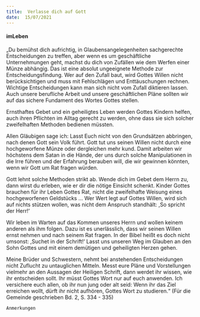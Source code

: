 ```yaml
---
title:  Verlasse dich auf Gott
date:  15/07/2021
---
```


#### imLeben

„Du bemühst dich aufrichtig, in Glaubensangelegenheiten sachgerechte Entscheidungen zu treffen, aber wenn es um geschäftliche Unternehmungen geht, machst du dich von Zufällen wie dem Werfen einer Münze abhängig. Das ist eine absolut ungeeignete Methode zur Entscheidungsfindung. Wer auf den Zufall baut, wird Gottes Willen nicht berücksichtigen und muss mit Fehlschlägen und Enttäuschungen rechnen. Wichtige Entscheidungen kann man sich nicht vom Zufall diktieren lassen. Auch unsere berufliche Arbeit und unsere geschäftlichen Pläne sollten wir auf das sichere Fundament des Wortes Gottes stellen.

Ernsthaftes Gebet und ein geheiligtes Leben werden Gottes Kindern helfen, auch ihren Pflichten im Alltag gerecht zu werden, ohne dass sie sich solcher zweifelhaften Methoden bedienen müssten.

Allen Gläubigen sage ich: Lasst Euch nicht von den Grundsätzen abbringen, nach denen Gott sein Volk führt. Gott tut uns seinen Willen nicht durch eine hochgeworfene Münze oder dergleichen mehr kund. Damit arbeiten wir höchstens dem Satan in die Hände, der uns durch solche Manipulationen in die Irre führen und der Erfahrung berauben will, die wir gewinnen könnten, wenn wir Gott um Rat fragen würden.

Gott lehnt solche Methoden strikt ab. Wende dich im Gebet dem Herrn zu, dann wirst du erleben, wie er dir die nötige Einsicht schenkt. Kinder Gottes brauchen für ihr Leben Gottes Rat, nicht die zweifelhafte Weisung eines hochgeworfenen Geldstücks … Wer Wert legt auf Gottes Willen, wird sich auf nichts stützen wollen, was nicht dem Anspruch standhält: ,So spricht der Herr!‘

Wir leben im Warten auf das Kommen unseres Herrn und wollen keinem anderen als ihm folgen. Dazu ist es unerlässlich, dass wir seinen Willen ernst nehmen und nach seinem Rat fragen. In der Bibel heißt es doch nicht umsonst: ,Suchet in der Schrift!‘ Lasst uns unseren Weg im Glauben an den Sohn Gottes und mit einem demütigen und geheiligten Herzen gehen.

Meine Brüder und Schwestern, nehmt bei anstehenden Entscheidungen nicht Zuflucht zu untauglichen Mitteln. Messt eure Pläne und Vorstellungen vielmehr an den Aussagen der Heiligen Schrift, dann werdet ihr wissen, wie ihr entscheiden sollt. Ihr müsst Gottes Wort nur auf euch anwenden. Ich versichere euch allen, ob ihr nun jung oder alt seid: Wenn ihr das Ziel erreichen wollt, dürft ihr nicht aufhören, Gottes Wort zu studieren.“ (Für die Gemeinde geschrieben Bd. 2, S. 334 - 335)


`Anmerkungen`
